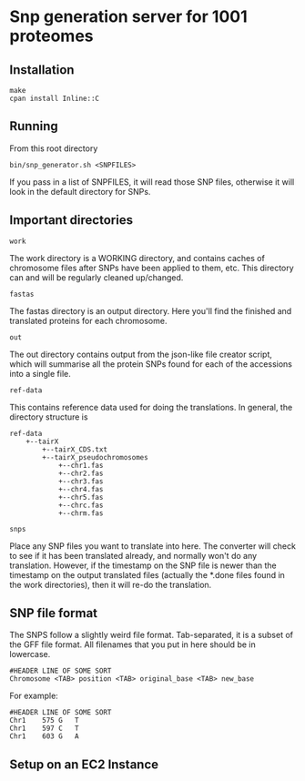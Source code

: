 # Snp generation server for 1001 proteomes #

## Installation ##

    make
    cpan install Inline::C

## Running ##

From this root directory
    
    bin/snp_generator.sh <SNPFILES>
    
If you pass in a list of SNPFILES, it will read those SNP files, otherwise it will look in
the default directory for SNPs.

## Important directories ##


    work

The work directory is a WORKING directory, and contains caches of chromosome files
after SNPs have been applied to them, etc. This directory can and will be regularly
cleaned up/changed.

    fastas

The fastas directory is an output directory. Here you'll find the finished and translated
proteins for each chromosome.

    out
    
The out directory contains output from the json-like file creator script, which will
summarise all the protein SNPs found for each of the accessions into a single file.

    ref-data
    
This contains reference data used for doing the translations. In general, the directory structure is

    ref-data
        +--tairX
            +--tairX_CDS.txt
            +--tairX_pseudochromosomes
                +--chr1.fas
                +--chr2.fas
                +--chr3.fas
                +--chr4.fas
                +--chr5.fas
                +--chrc.fas
                +--chrm.fas

    snps

Place any SNP files you want to translate into here. The converter will check to see if it has been
translated already, and normally won't do any translation. However, if the timestamp on the SNP file
is newer than the timestamp on the output translated files (actually the *.done files found in the 
work directories), then it will re-do the translation.
    
## SNP file format ##

The SNPS follow a slightly weird file format. Tab-separated, it is a subset of the GFF file format.
All filenames that you put in here should be in lowercase.

    #HEADER LINE OF SOME SORT
    Chromosome <TAB> position <TAB> original_base <TAB> new_base
    
For example:

    #HEADER LINE OF SOME SORT
    Chr1	575	G	T
    Chr1	597	C	T
    Chr1	603	G	A

## Setup on an EC2 Instance ##

    